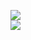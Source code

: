 [![](https://img.shields.io/badge/Made%20With-Github%20Spray-lightgrey.svg?style=for-the-badge&logo=github)](https://github.com/Annihil/github-spray#20434)  
[![](https://i.imgur.com/2DrTn0Z.gif)](https://github.com/Annihil/github-spray)